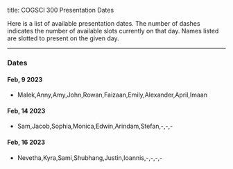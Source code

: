 title: COGSCI 300 Presentation Dates

Here is a list of available presentation dates.  The number of dashes indicates the number of available slots currently on that day.  Names listed are slotted to present on the given day.

 * * *

### Dates
 
#### Feb, 9 2023

 * Malek,Anny,Amy,John,Rowan,Faizaan,Emily,Alexander,April,Imaan

#### Feb, 14 2023

 * Sam,Jacob,Sophia,Monica,Edwin,Arindam,Stefan,-,-,-

#### Feb, 16 2023

 * Nevetha,Kyra,Sami,Shubhang,Justin,Ioannis,-,-,-,-
